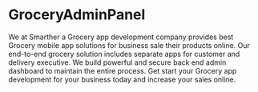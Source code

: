 # GroceryAdminPanel
We at Smarther a Grocery app development company provides best Grocery mobile app solutions for business sale their products online. Our end-to-end grocery solution includes separate apps for customer and delivery executive. We build powerful and secure back end admin dashboard to maintain the entire process. Get start your Grocery app development for your business today and increase your sales online.
